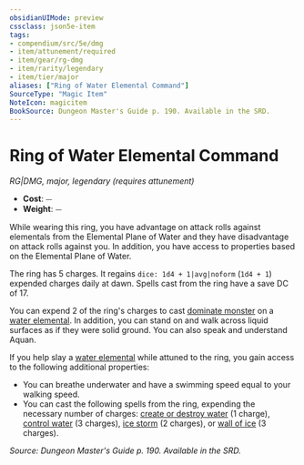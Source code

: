 ```yaml
---
obsidianUIMode: preview
cssclass: json5e-item
tags:
- compendium/src/5e/dmg
- item/attunement/required
- item/gear/rg-dmg
- item/rarity/legendary
- item/tier/major
aliases: ["Ring of Water Elemental Command"]
SourceType: "Magic Item"
NoteIcon: magicitem
BookSource: Dungeon Master's Guide p. 190. Available in the SRD.
---
```

# Ring of Water Elemental Command
*RG|DMG, major, legendary (requires attunement)*  

- **Cost**: ⏤
- **Weight**: ⏤

While wearing this ring, you have advantage on attack rolls against elementals from the Elemental Plane of Water and they have disadvantage on attack rolls against you. In addition, you have access to properties based on the Elemental Plane of Water.

The ring has 5 charges. It regains `dice: 1d4 + 1|avg|noform` (`1d4 + 1`) expended charges daily at dawn. Spells cast from the ring have a save DC of 17.

You can expend 2 of the ring's charges to cast [dominate monster](/3-Mechanics/CLI/spells/dominate-monster.md) on a [water elemental](/3-Mechanics/CLI/bestiary/elemental/water-elemental.md). In addition, you can stand on and walk across liquid surfaces as if they were solid ground. You can also speak and understand Aquan.

If you help slay a [water elemental](/3-Mechanics/CLI/bestiary/elemental/water-elemental.md) while attuned to the ring, you gain access to the following additional properties:

- You can breathe underwater and have a swimming speed equal to your walking speed.  
- You can cast the following spells from the ring, expending the necessary number of charges: [create or destroy water](/3-Mechanics/CLI/spells/create-or-destroy-water.md) (1 charge), [control water](/3-Mechanics/CLI/spells/control-water.md) (3 charges), [ice storm](/3-Mechanics/CLI/spells/ice-storm.md) (2 charges), or [wall of ice](/3-Mechanics/CLI/spells/wall-of-ice.md) (3 charges).  

*Source: Dungeon Master's Guide p. 190. Available in the SRD.*